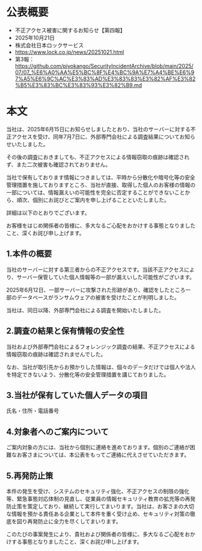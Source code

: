 # 公表概要
- 不正アクセス被害に関するお知らせ【第四報】
- 2025年10月21日
- 株式会社日本ロックサービス
- https://www.lock.co.jp/news/20251021.html
- 第3報：https://github.com/piyokango/SecurityIncidentArchive/blob/main/2025/07/07_%E6%A0%AA%E5%BC%8F%E4%BC%9A%E7%A4%BE%E6%97%A5%E6%9C%AC%E3%83%AD%E3%83%83%E3%82%AF%E3%82%B5%E3%83%BC%E3%83%93%E3%82%B9.md

# 本文
当社は、2025年6月15日にお知らせしましたとおり、当社のサーバーに対する不正アクセスを受け、同年7月7日に、外部専門会社による調査結果についてお知らせいたしました。

その後の調査におきましても、不正アクセスによる情報窃取の痕跡は確認されず、また二次被害も確認されておりません。

当社で保有しております情報につきましては、平時から分散化や暗号化等の安全管理措置を施しておりますところ、当社が直接、取得した個人のお客様の情報の一部については、情報漏えいの可能性を完全に否定することができないことから、順次、個別にお詫びとご案内を申し上げることといたしました。

詳細は以下のとおりでございます。

お客様をはじめ関係者の皆様に、多大なるご心配をおかけする事態となりましたこと、深くお詫び申し上げます。

## 1.本件の概要
当社のサーバーに対する第三者からの不正アクセスです。当該不正アクセスにより、サーバー保管していた個人情報等の一部が漏えいした可能性がございます。

2025年6月12日、一部サーバーに攻撃された形跡があり、確認をしたところ一部のデータベースがランサムウェアの被害を受けたことが判明しました。

当社は、同日以降、外部専門会社による調査を開始いたしました。

## 2.調査の結果と保有情報の安全性
当社および外部専門会社によるフォレンジック調査の結果、不正アクセスによる情報窃取の痕跡は確認されませんでした。

なお、当社が取引先からお預かりした情報は、個々のデータだけでは個人や法人を特定できないよう、分散化等の安全管理措置を講じておりました。

## 3.当社が保有していた個人データの項目
氏名・住所・電話番号

## 4.対象者へのご案内について
ご案内対象の方には、当社から個別に連絡を進めております。個別のご連絡が困難なお客さまについては、本公表をもってご連絡に代えさせていただきます。

## 5.再発防止策
本件の発生を受け、システムのセキュリティ強化、不正アクセスの制限の強化等、緊急事態対応体制の見直し、従業員の情報セキュリティ教育の拡充等の再発防止策を策定しており、継続して実行してまいります。当社は、お客さまの大切な情報を預かる責任ある企業として本件を重く受け止め、セキュリティ対策の徹底を図り再発防止に全力を尽くしてまいります。

このたびの事案発生により、貴社および関係者の皆様に、多大なるご心配をおかけする事態となりましたこと、深くお詫び申し上げます。
